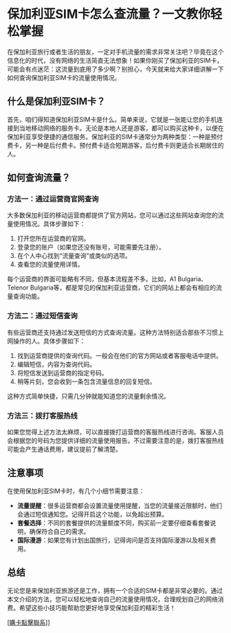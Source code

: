 # 保加利亚SIM卡怎么查流量？一文教你轻松掌握

在保加利亚旅行或者生活的朋友，一定对手机流量的需求非常关注吧？毕竟在这个信息化的时代，没有网络的生活简直无法想象！如果你刚买了保加利亚的SIM卡，可能会有点迷茫：这流量到底用了多少啊？别担心，今天就来给大家详细讲解一下如何查询保加利亚SIM卡的流量使用情况。

## 什么是保加利亚SIM卡？

首先，咱们得知道保加利亚SIM卡是什么。简单来说，它就是一张能让您的手机连接到当地移动网络的服务卡。无论是本地人还是游客，都可以购买这种卡，以便在保加利亚享受便捷的通信服务。保加利亚的SIM卡通常分为两种类型：一种是预付费卡，另一种是后付费卡。预付费卡适合短期游客，后付费卡则更适合长期居住的人。

## 如何查询流量？

### 方法一：通过运营商官网查询

大多数保加利亚的移动运营商都提供了官方网站，您可以通过这些网站查询您的流量使用情况。具体步骤如下：

1. 打开您所在运营商的官网。
2. 登录您的账户（如果您还没有账号，可能需要先注册）。
3. 在个人中心找到“流量查询”或类似的选项。
4. 查看您的流量使用详情。

每个运营商的界面可能略有不同，但基本流程差不多。比如，A1 Bulgaria、Telenor Bulgaria等，都是常见的保加利亚运营商，它们的网站上都会有相应的流量查询功能。

### 方法二：通过短信查询

有些运营商还支持通过发送短信的方式查询流量。这种方法特别适合那些不习惯上网操作的人。具体步骤如下：

1. 找到运营商提供的查询代码。一般会在他们的官方网站或者客服电话中提供。
2. 编辑短信，内容为查询代码。
3. 将短信发送到运营商的指定号码。
4. 稍等片刻，您会收到一条包含流量信息的回复短信。

这种方式简单快捷，只需几分钟就能知道您的流量剩余情况。

### 方法三：拨打客服热线

如果您觉得上述方法太麻烦，可以直接拨打运营商的客服热线进行咨询。客服人员会根据您的号码为您提供详细的流量使用报告。不过需要注意的是，拨打客服热线可能会产生通话费用，建议提前了解清楚。

## 注意事项

在使用保加利亚SIM卡时，有几个小细节需要注意：

- **流量提醒**：很多运营商都会设置流量使用提醒，当您的流量接近限额时，他们会通过短信通知您。记得开启这个功能，以免超出预算。
- **套餐选择**：不同的套餐提供的流量额度不同，购买前一定要仔细查看套餐说明，确保符合自己的需求。
- **国际漫游**：如果您有计划出国旅行，记得询问是否支持国际漫游以及相关费用。

## 总结

无论您是来保加利亚旅游还是工作，拥有一个合适的SIM卡都是非常必要的。通过本文介绍的方法，您可以轻松地查询自己的流量使用情况，合理规划自己的网络消费。希望这些小技巧能帮助您更好地享受保加利亚的精彩生活！

[[購卡點擊聯系](https://t.me/s/esim1088)]]